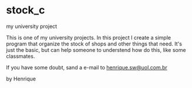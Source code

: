 # stock_c
my university project

This is one of my university projects.
In this project I create a simple program that organize the stock of shops and other things that need.
It's just the basic, but can help someone to understend how do this, like some classmates.

If you have some doubt, sand a e-mail to henrique.sw@uol.com.br

by Henrique
